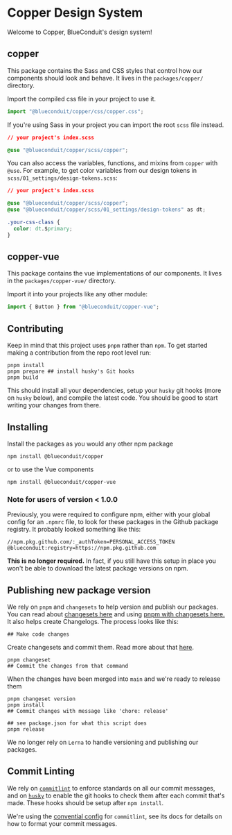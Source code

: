 # Copper Design System

Welcome to Copper, BlueConduit's design system!

## copper

This package contains the Sass and CSS styles that control how our components should look and behave. It lives in the `packages/copper/` directory.

Import the compiled css file in your project to use it.

```js
import "@blueconduit/copper/css/copper.css";
```

If you're using Sass in your project you can import the root `scss` file instead.

```CSS
// your project's index.scss

@use "@blueconduit/copper/scss/copper";
```

You can also access the variables, functions, and mixins from `copper` with `@use`. For example, to get color variables from our design tokens in `scss/01_settings/design-tokens.scss`:

```CSS
// your project's index.scss

@use "@blueconduit/copper/scss/copper";
@use "@blueconduit/copper/scss/01_settings/design-tokens" as dt;

.your-css-class {
  color: dt.$primary;
}
```

## copper-vue

This package contains the vue implementations of our components. It lives in the `packages/copper-vue/` directory.

Import it into your projects like any other module:

```js
import { Button } from "@blueconduit/copper-vue";
```

## Contributing

Keep in mind that this project uses `pnpm` rather than `npm`. To get started making a contribution from the repo root level run:

```
pnpm install
pnpm prepare ## install husky's Git hooks
pnpm build
```

This should install all your dependencies, setup your `husky` git hooks (more on `husky` below), and compile the latest code. You should be good to start writing your changes from there.

## Installing

Install the packages as you would any other npm package

```
npm install @blueconduit/copper
```

or to use the Vue components

```
npm install @blueconduit/copper-vue
```

### Note for users of version < 1.0.0

Previously, you were required to configure npm, either with your global config for an `.npmrc` file, to look for these packages in the Github package registry. It probably looked something like this:

```
//npm.pkg.github.com/:_authToken=PERSONAL_ACCESS_TOKEN
@blueconduit:registry=https://npm.pkg.github.com
```

**This is no longer required.** In fact, if you still have this setup in place you won't be able to download the latest package versions on npm. 

## Publishing new package version

We rely on `pnpm` and `changesets` to help version and publish our packages. You can read about [changesets here](https://github.com/changesets/changesets) and using [pnpm with changesets here.](https://pnpm.io/using-changesets) It also helps create Changelogs. The process looks like this:

```
## Make code changes 
```
Create changesets and commit them. Read more about that [here](https://github.com/changesets/changesets/blob/main/docs/intro-to-using-changesets.md).
```
pnpm changeset
## Commit the changes from that command
```

When the changes have been merged into `main` and we're ready to release them
```
pnpm changeset version
pnpm install 
## Commit changes with message like 'chore: release'

## see package.json for what this script does
pnpm release
```

We no longer rely on `Lerna` to handle versioning and publishing our packages. 

## Commit Linting

We rely on [`commitlint`](https://github.com/conventional-changelog/commitlint) to enforce standards on all our commit messages, and on [`husky`](https://typicode.github.io/husky/#/) to enable the git hooks to check them after each commit that's made. These hooks should be setup after `npm install`. 

We're using the [convential config](https://github.com/conventional-changelog/commitlint/tree/master/@commitlint/config-conventional) for `commitlint`, see its docs for details on how to format your commit messages. 
